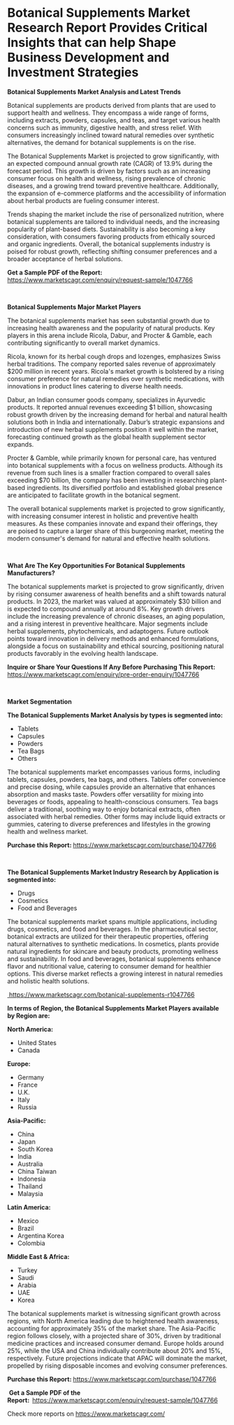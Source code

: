 <p><h1>Botanical Supplements Market Research Report Provides Critical Insights that can help Shape Business Development and Investment Strategies</h1></p><p><strong>Botanical Supplements Market Analysis and Latest Trends</strong></p>
<p><p>Botanical supplements are products derived from plants that are used to support health and wellness. They encompass a wide range of forms, including extracts, powders, capsules, and teas, and target various health concerns such as immunity, digestive health, and stress relief. With consumers increasingly inclined toward natural remedies over synthetic alternatives, the demand for botanical supplements is on the rise.</p><p>The Botanical Supplements Market is projected to grow significantly, with an expected compound annual growth rate (CAGR) of 13.9% during the forecast period. This growth is driven by factors such as an increasing consumer focus on health and wellness, rising prevalence of chronic diseases, and a growing trend toward preventive healthcare. Additionally, the expansion of e-commerce platforms and the accessibility of information about herbal products are fueling consumer interest.</p><p>Trends shaping the market include the rise of personalized nutrition, where botanical supplements are tailored to individual needs, and the increasing popularity of plant-based diets. Sustainability is also becoming a key consideration, with consumers favoring products from ethically sourced and organic ingredients. Overall, the botanical supplements industry is poised for robust growth, reflecting shifting consumer preferences and a broader acceptance of herbal solutions.</p></p>
<p><strong>Get a Sample PDF of the Report:&nbsp;</strong> <a href="https://www.marketscagr.com/enquiry/request-sample/1047766?utm_campaign=2453&utm_medium=2&utm_source=Github&utm_content=ia&utm_term=07042025&utm_id=botanical-supplements">https://www.marketscagr.com/enquiry/request-sample/1047766</a></p>
<p>&nbsp;</p>
<p><strong>Botanical Supplements Major Market Players</strong></p>
<p><p>The botanical supplements market has seen substantial growth due to increasing health awareness and the popularity of natural products. Key players in this arena include Ricola, Dabur, and Procter & Gamble, each contributing significantly to overall market dynamics.</p><p>Ricola, known for its herbal cough drops and lozenges, emphasizes Swiss herbal traditions. The company reported sales revenue of approximately $200 million in recent years. Ricola's market growth is bolstered by a rising consumer preference for natural remedies over synthetic medications, with innovations in product lines catering to diverse health needs.</p><p>Dabur, an Indian consumer goods company, specializes in Ayurvedic products. It reported annual revenues exceeding $1 billion, showcasing robust growth driven by the increasing demand for herbal and natural health solutions both in India and internationally. Dabur’s strategic expansions and introduction of new herbal supplements position it well within the market, forecasting continued growth as the global health supplement sector expands.</p><p>Procter & Gamble, while primarily known for personal care, has ventured into botanical supplements with a focus on wellness products. Although its revenue from such lines is a smaller fraction compared to overall sales exceeding $70 billion, the company has been investing in researching plant-based ingredients. Its diversified portfolio and established global presence are anticipated to facilitate growth in the botanical segment.</p><p>The overall botanical supplements market is projected to grow significantly, with increasing consumer interest in holistic and preventive health measures. As these companies innovate and expand their offerings, they are poised to capture a larger share of this burgeoning market, meeting the modern consumer's demand for natural and effective health solutions.</p></p>
<p>&nbsp;</p>
<p><strong>What Are The Key Opportunities For Botanical Supplements Manufacturers?</strong></p>
<p><p>The botanical supplements market is projected to grow significantly, driven by rising consumer awareness of health benefits and a shift towards natural products. In 2023, the market was valued at approximately $30 billion and is expected to compound annually at around 8%. Key growth drivers include the increasing prevalence of chronic diseases, an aging population, and a rising interest in preventive healthcare. Major segments include herbal supplements, phytochemicals, and adaptogens. Future outlook points toward innovation in delivery methods and enhanced formulations, alongside a focus on sustainability and ethical sourcing, positioning natural products favorably in the evolving health landscape.</p></p>
<p><strong>Inquire or Share Your Questions If Any Before Purchasing This Report:</strong> <a href="https://www.marketscagr.com/enquiry/pre-order-enquiry/1047766?utm_campaign=2453&utm_medium=2&utm_source=Github&utm_content=ia&utm_term=07042025&utm_id=botanical-supplements">https://www.marketscagr.com/enquiry/pre-order-enquiry/1047766</a></p>
<p>&nbsp;</p>
<p><strong>Market Segmentation</strong></p>
<p><strong>The Botanical Supplements Market Analysis by types is segmented into:</strong></p>
<p><ul><li>Tablets</li><li>Capsules</li><li>Powders</li><li>Tea Bags</li><li>Others</li></ul></p>
<p><p>The botanical supplements market encompasses various forms, including tablets, capsules, powders, tea bags, and others. Tablets offer convenience and precise dosing, while capsules provide an alternative that enhances absorption and masks taste. Powders offer versatility for mixing into beverages or foods, appealing to health-conscious consumers. Tea bags deliver a traditional, soothing way to enjoy botanical extracts, often associated with herbal remedies. Other forms may include liquid extracts or gummies, catering to diverse preferences and lifestyles in the growing health and wellness market.</p></p>
<p><strong>Purchase this Report:&nbsp;</strong><a href="https://www.marketscagr.com/purchase/1047766?utm_campaign=2453&utm_medium=2&utm_source=Github&utm_content=ia&utm_term=07042025&utm_id=botanical-supplements">https://www.marketscagr.com/purchase/1047766</a></p>
<p>&nbsp;</p>
<p><strong>The Botanical Supplements Market Industry Research by Application is segmented into:</strong></p>
<p><ul><li>Drugs</li><li>Cosmetics</li><li>Food and Beverages</li></ul></p>
<p><p>The botanical supplements market spans multiple applications, including drugs, cosmetics, and food and beverages. In the pharmaceutical sector, botanical extracts are utilized for their therapeutic properties, offering natural alternatives to synthetic medications. In cosmetics, plants provide natural ingredients for skincare and beauty products, promoting wellness and sustainability. In food and beverages, botanical supplements enhance flavor and nutritional value, catering to consumer demand for healthier options. This diverse market reflects a growing interest in natural remedies and holistic health solutions.</p></p>
<p><a href="https://www.marketscagr.com/botanical-supplements-r1047766?utm_campaign=2453&utm_medium=2&utm_source=Github&utm_content=ia&utm_term=07042025&utm_id=botanical-supplements">&nbsp;https://www.marketscagr.com/botanical-supplements-r1047766</a></p>
<p><strong>In terms of Region, the Botanical Supplements Market Players available by Region are:</strong></p>
<p>
    <p> <strong> North America: </strong>
        <ul>
            <li>United States</li>
            <li>Canada</li>
        </ul>
        </p> 
    <p> <strong> Europe: </strong>
        <ul>
            <li>Germany</li>
            <li>France</li>
            <li>U.K.</li>
            <li>Italy</li>
            <li>Russia</li>
        </ul>
        </p> 
    <p> <strong> Asia-Pacific: </strong>
        <ul>
            <li>China</li>
            <li>Japan</li>
            <li>South Korea</li>
            <li>India</li>
            <li>Australia</li>
            <li>China Taiwan</li>
            <li>Indonesia</li>
            <li>Thailand</li>
            <li>Malaysia</li>
        </ul>
        </p> 
    <p> <strong> Latin America: </strong>
        <ul>
            <li>Mexico</li>
            <li>Brazil</li>
            <li>Argentina Korea</li>
            <li>Colombia</li>
        </ul>
        </p> 
    <p> <strong> Middle East & Africa: </strong>
        <ul>
            <li>Turkey</li>
            <li>Saudi</li>
            <li>Arabia</li>
            <li>UAE</li>
            <li>Korea</li>
        </ul>
    </p>
    </p>
<p><p>The botanical supplements market is witnessing significant growth across regions, with North America leading due to heightened health awareness, accounting for approximately 35% of the market share. The Asia-Pacific region follows closely, with a projected share of 30%, driven by traditional medicine practices and increased consumer demand. Europe holds around 25%, while the USA and China individually contribute about 20% and 15%, respectively. Future projections indicate that APAC will dominate the market, propelled by rising disposable incomes and evolving consumer preferences.</p></p>
<p><strong>Purchase this Report: </strong><a href="https://www.marketscagr.com/purchase/1047766?utm_campaign=2453&utm_medium=2&utm_source=Github&utm_content=ia&utm_term=07042025&utm_id=botanical-supplements">https://www.marketscagr.com/purchase/1047766</a></p>
<p>&nbsp;<strong>Get a Sample PDF of the Report:&nbsp;&nbsp;</strong><a href="https://www.marketscagr.com/enquiry/request-sample/1047766?utm_campaign=2453&utm_medium=2&utm_source=Github&utm_content=ia&utm_term=07042025&utm_id=botanical-supplements">https://www.marketscagr.com/enquiry/request-sample/1047766</a></p>
<p><strong></strong></p>
<p>Check more reports on <a href="https://www.marketscagr.com/?utm_campaign=2453&utm_medium=2&utm_source=Github&utm_content=ia&utm_term=07042025&utm_id=botanical-supplements">https://www.marketscagr.com/</a></p>